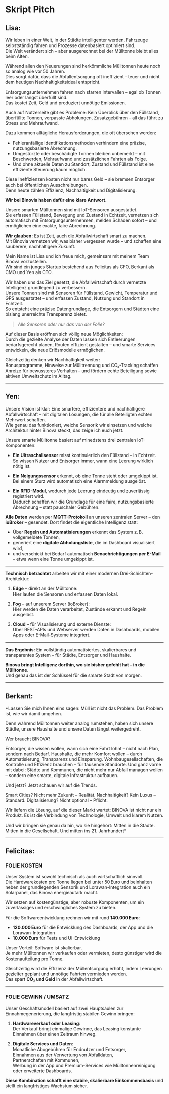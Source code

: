 # Skript Pitch

## Lisa:

Wir leben in einer Welt, in der Städte intelligenter werden, Fahrzeuge selbstständig fahren und Prozesse datenbasiert optimiert sind.  
Die Welt verändert sich – aber ausgerechnet bei der Mülltonne bleibt alles beim Alten.

Während allen den Neuerungen sind herkömmliche Mülltonnen heute noch so analog wie vor 50 Jahren.  
Dies sorgt dafür, dass die Abfallentsorgung oft ineffizient – teuer und nicht dem heutigen Nachhaltigkeitsideal entspricht.

Entsorgungsunternehmen fahren nach starren Intervallen – egal ob Tonnen leer oder längst überfüllt sind.  
Das kostet Zeit, Geld und produziert unnötige Emissionen.

Auch auf Nutzerseite gibt es Probleme: Kein Überblick über den Füllstand, überfüllte Tonnen, verpasste Abholungen, Zusatzgebühren – all das führt zu Stress und Mehraufwand.

Dazu kommen alltägliche Herausforderungen, die oft übersehen werden:

- Fehleranfällige Identifikationsmethoden verhindern eine präzise, nutzungsbasierte Abrechnung.
- Umgestürzte oder beschädigte Tonnen bleiben unbemerkt – mit Beschwerden, Mehraufwand und zusätzlichen Fahrten als Folge.
- Und ohne aktuelle Daten zu Standort, Zustand und Füllstand ist eine effiziente Steuerung kaum möglich.

Diese Ineffizienzen kosten nicht nur bares Geld – sie bremsen Entsorger auch bei öffentlichen Ausschreibungen.  
Denn heute zählen Effizienz, Nachhaltigkeit und Digitalisierung.

**Wir bei Binovia haben dafür eine klare Antwort.**

Unsere smarten Mülltonnen sind mit IoT-Sensoren ausgestattet.  
Sie erfassen Füllstand, Bewegung und Zustand in Echtzeit, vernetzen sich automatisch mit Entsorgungsunternehmen, melden Schäden sofort – und ermöglichen eine exakte, faire Abrechnung.

**Wir glauben:** Es ist Zeit, auch die Abfallwirtschaft smart zu machen.  
Mit Binovia vernetzen wir, was bisher vergessen wurde – und schaffen eine sauberere, nachhaltigere Zukunft.

Mein Name ist Lisa und ich freue mich, gemeinsam mit meinem Team Binova vorzustellen.  
Wir sind ein junges Startup bestehend aus Felicitas als CFO, Berkant als CMO und Yen als CTO.

Wir haben uns das Ziel gesetzt, die Abfallwirtschaft durch vernetzte Intelligenz grundlegend zu verbessern.  
Unsere Tonnen sind mit Sensoren für Füllstand, Gewicht, Temperatur und GPS ausgestattet – und erfassen Zustand, Nutzung und Standort in Echtzeit.  
So entsteht eine präzise Datengrundlage, die Entsorgern und Städten eine bislang unerreichte Transparenz bietet.

> *Alle Sensoren oder nur das von der Folie?*

Auf dieser Basis eröffnen sich völlig neue Möglichkeiten:  
Durch die gezielte Analyse der Daten lassen sich Entleerungen bedarfsgerecht planen, Routen effizient gestalten – und smarte Services entwickeln, die neue Erlösmodelle ermöglichen.

Gleichzeitig denken wir Nachhaltigkeit weiter:  
Bonusprogramme, Hinweise zur Mülltrennung und CO₂-Tracking schaffen Anreize für bewussteres Verhalten – und fördern echte Beteiligung sowie aktiven Umweltschutz im Alltag.

---

## Yen:

Unsere Vision ist klar: Eine smartere, effizientere und nachhaltigere Abfallwirtschaft – mit digitalen Lösungen, die für alle Beteiligten echten Mehrwert schaffen.  
Wie genau das funktioniert, welche Sensorik wir einsetzen und welche Architektur hinter Binova steckt, das zeige ich euch jetzt.

Unsere smarte Mülltonne basiert auf minedstens drei zentralen IoT-Komponenten:

- **Ein Ultraschallsensor** misst kontinuierlich den Füllstand – in Echtzeit.  
  So wissen Nutzer und Entsorger immer, wann eine Leerung wirklich nötig ist.

- **Ein Neigungssensor** erkennt, ob eine Tonne steht oder umgekippt ist.  
  Bei einem Sturz wird automatisch eine Alarmmeldung ausgelöst.

- **Ein RFID-Modul**, wodurch jede Leerung eindeutig und zuverlässig registriert wird.   
  Dadurch schaffen wir die Grundlage für eine faire, nutzungsbasierte Abrechnung – statt pauschaler Gebühren.

**Alle Daten** werden per **MQTT-Protokoll** an unseren zentralen Server – den **ioBroker** – gesendet. Dort findet die eigentliche Intelligenz statt:

- Über **Regeln und Automatisierungen** erkennt das System z. B. vollgemeldete Tonnen,
- generiert eine **digitale Abholungsliste**, die im Dashboard visualisiert wird,
- und verschickt bei Bedarf automatisch **Benachrichtigungen per E-Mail** – etwa wenn eine Tonne umgekippt ist.

---

**Technisch betrachtet** arbeiten wir mit einer modernen Drei-Schichten-Architektur:

1. **Edge** – direkt an der Mülltonne:  
   Hier laufen die Sensoren und erfassen Daten lokal.

2. **Fog** – auf unserem Server (ioBroker):  
   Hier werden die Daten verarbeitet, Zustände erkannt und Regeln ausgelöst.

3. **Cloud** – für Visualisierung und externe Dienste:  
   Über REST-APIs und Webserver werden Daten in Dashboards, mobilen Apps oder E-Mail-Systeme integriert.

---

**Das Ergebnis:** Ein vollständig automatisiertes, skalierbares und transparentes System – für Städte, Entsorger und Haushalte.

**Binova bringt Intelligenz dorthin, wo sie bisher gefehlt hat – in die Mülltonne.**  
Und genau das ist der Schlüssel für die smarte Stadt von morgen.

---

## Berkant:

*Lassen Sie mich Ihnen eins sagen:
Müll ist nicht das Problem.
Das Problem ist, wie wir damit umgehen.

Denn während Mülltonnen weiter analog rumstehen,
haben sich unsere Städte, unsere Haushalte und unsere Daten längst weitergedreht.

Wer braucht BINOVA?

Entsorger, die wissen wollen, wann sich eine Fahrt lohnt – nicht nach Plan, sondern nach Bedarf.
Haushalte, die mehr Komfort wollen – durch Automatisierung, Transparenz und Einsparung.
Wohnbaugesellschaften, die Kontrolle und Effizienz brauchen – für tausende Standorte.
Und ganz vorne mit dabei: Städte und Kommunen,
die nicht mehr nur Abfall managen wollen – sondern eine smarte, digitale Infrastruktur aufbauen.

Und jetzt? Jetzt schauen wir auf die Trends.

Smart Cities? Nicht mehr Zukunft – Realität.
Nachhaltigkeit? Kein Luxus – Standard.
Digitalisierung? Nicht optional – Pflicht.

Wir liefern die Lösung, auf die dieser Markt wartet:
BINOVA ist nicht nur ein Produkt.
Es ist die Verbindung von Technologie, Umwelt und klarem Nutzen.

Und wir bringen sie genau da hin, wo sie hingehört:
Mitten in die Städte. Mitten in die Gesellschaft.
Und mitten ins 21. Jahrhundert*

---

## Felicitas:

### FOLIE KOSTEN

Unser System ist sowohl technisch als auch wirtschaftlich sinnvoll.  
Die Hardwarekosten pro Tonne liegen bei unter 50 Euro und beinhalten neben der grundlegenden Sensorik und Lorawan-Integration auch ein Solarpanel, das Binova energieautark macht.

Wir setzen auf kostengünstige, aber robuste Komponenten, um ein zuverlässiges und erschwingliches System zu bieten.

Für die Softwareentwicklung rechnen wir mit rund **140.000 Euro**:

- **120.000 Euro** für die Entwicklung des Dashboards, der App und die Lorawan-Integration  
- **10.000 Euro** für Tests und UI-Entwicklung  

Unser Vorteil: Software ist skalierbar.  
Je mehr Mülltonnen wir verkaufen oder vermieten, desto günstiger wird die Kostenaufteilung pro Tonne.

Gleichzeitig wird die Effizienz der Müllentsorgung erhöht, indem Leerungen gezielter geplant und unnötige Fahrten vermieden werden.  
Das spart **CO₂ und Geld** in der Abfallwirtschaft.

---

### FOLIE GEWINN / UMSATZ

Unser Geschäftsmodell basiert auf zwei Hauptsäulen zur Einnahmegenerierung, die langfristig stabilen Gewinn bringen:

1. **Hardwareverkauf oder Leasing**:  
   Der Verkauf bringt einmalige Gewinne, das Leasing konstante Einnahmen über einen Zeitraum hinweg.

2. **Digitale Services und Daten**:  
   Monatliche Abogebühren für Endnutzer und Entsorger,  
   Einnahmen aus der Verwertung von Abfalldaten,  
   Partnerschaften mit Kommunen,  
   Werbung in der App und Premium-Services wie Mülltonnenreinigung oder erweiterte Dashboards.

**Diese Kombination schafft eine stabile, skalierbare Einkommensbasis** und stellt ein langfristiges Wachstum sicher.
